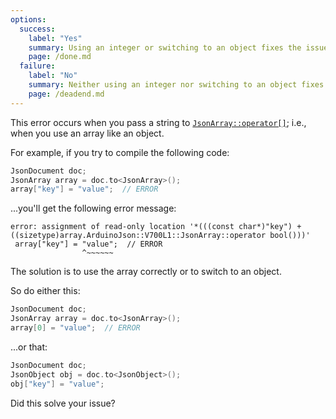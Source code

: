 ```yaml
---
options:
  success:
    label: "Yes"
    summary: Using an integer or switching to an object fixes the issue
    page: /done.md
  failure:
    label: "No"
    summary: Neither using an integer nor switching to an object fixes the issue
    page: /deadend.md
---
```


This error occurs when you pass a string to [`JsonArray::operator[]`](/v7/api/jsonarray/subscript/); i.e., when you use an array like an object.

For example, if you try to compile the following code:

```c++
JsonDocument doc;
JsonArray array = doc.to<JsonArray>();
array["key"] = "value";  // ERROR
```

...you'll get the following error message:

```text
error: assignment of read-only location '*(((const char*)"key") + ((sizetype)array.ArduinoJson::V700L1::JsonArray::operator bool()))'
 array["key"] = "value";  // ERROR
                ^~~~~~~
```

The solution is to use the array correctly or to switch to an object.

So do either this:

```c++
JsonDocument doc;
JsonArray array = doc.to<JsonArray>();
array[0] = "value";  // ERROR
```

...or that:

```c++
JsonDocument doc;
JsonObject obj = doc.to<JsonObject>();
obj["key"] = "value";
```

Did this solve your issue?
